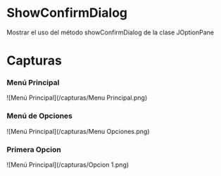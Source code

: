 # ShowConfirmDialog
Mostrar el uso del método showConfirmDialog de la clase JOptionPane

# Capturas

### Menú Principal ###
![Menú Principal](/capturas/Menu Principal.png)

### Menú de Opciones ###
![Menú Principal](/capturas/Menu Opciones.png)

### Primera Opcion ###
![Menú Principal](/capturas/Opcion 1.png)
